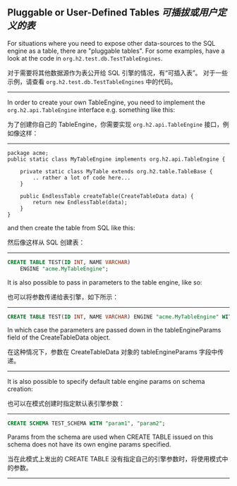 ## Pluggable or User-Defined Tables *可插拔或用户定义的表*

For situations where you need to expose other data-sources to the SQL engine as a table, there are "pluggable tables".
For some examples, have a look at the code in `org.h2.test.db.TestTableEngines`.


对于需要将其他数据源作为表公开给 SQL 引擎的情况，有“可插入表”。
对于一些示例，请查看 `org.h2.test.db.TestTableEngines` 中的代码。

---

In order to create your own TableEngine, you need to implement the `org.h2.api.TableEngine` interface e.g. something like this:


为了创建你自己的 TableEngine，你需要实现 `org.h2.api.TableEngine` 接口，例如像这样：

---

```
package acme;
public static class MyTableEngine implements org.h2.api.TableEngine {

    private static class MyTable extends org.h2.table.TableBase {
        .. rather a lot of code here...
    }

    public EndlessTable createTable(CreateTableData data) {
        return new EndlessTable(data);
    }
}
```

and then create the table from SQL like this:


然后像这样从 SQL 创建表：

---

```sql
CREATE TABLE TEST(ID INT, NAME VARCHAR)
    ENGINE "acme.MyTableEngine";
```

It is also possible to pass in parameters to the table engine, like so:


也可以将参数传递给表引擎，如下所示：

---

```sql
CREATE TABLE TEST(ID INT, NAME VARCHAR) ENGINE "acme.MyTableEngine" WITH "param1", "param2";
```

In which case the parameters are passed down in the tableEngineParams field of the CreateTableData object.


在这种情况下，参数在 CreateTableData 对象的 tableEngineParams 字段中传递。

---

It is also possible to specify default table engine params on schema creation:


也可以在模式创建时指定默认表引擎参数：

---

```sql
CREATE SCHEMA TEST_SCHEMA WITH "param1", "param2";
```

Params from the schema are used when CREATE TABLE issued on this schema does not have its own engine params specified. 


当在此模式上发出的 CREATE TABLE 没有指定自己的引擎参数时，将使用模式中的参数。

---
